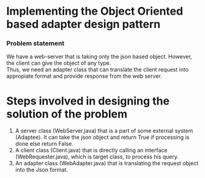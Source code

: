 # Implementing the Object Oriented based adapter design pattern

### Problem statement

We have a web-server that is taking only the json based object. However, the client can give the object of any type.   
Thus, we need an adapter class that can translate the client request into appropiate format and provide response from the web server.  

# Steps involved in designing the solution of the problem

1. A server class (WebServer.java) that is a part of some external system (Adaptee). It can take the json object and return True if processing is done else return False.   
2. A client class (Client.java) that is directly calling an interface (WebRequester.java), which is target class, to process his query.   
3. An adapter class (WebAdapter.java) that is translating the request object into the Json format. 